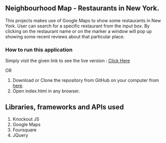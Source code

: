 ## Neighbourhood Map - Restaurants in New York.
This projects makes use of Google Maps to show some restaurants in New York. User can search for a specific restaurant from the input box. By clicking on the restaurant name or on the marker a window will pop up showing some recent reviews about that particular place.

### How to run this application
Simply visit the given link to see the live version : [Click Here](https://nkhlwakade.github.io/Neighborhood-Map/)

OR

1. Download or Clone the repository from GitHub on your computer from [here](https://github.com/nkhlwakade/Neighborhood-Map.git).
2. Open index.html in any browser.

## Libraries, frameworks and APIs used
1. Knockout JS
2. Google Maps
3. Foursquare
4. JQuery
